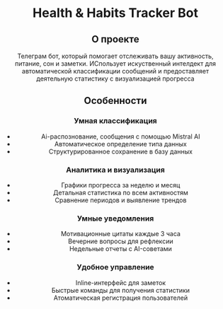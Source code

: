 <div align="center">


# Health & Habits Tracker Bot


## О проекте 
Телеграм бот, который помогает отслеживать вашу активность, питание, сон и заметки. ИСпользует искуственный интелдект для автоматической классификации сообщений и предоставляет деятельную статистику с визуализацией прогресса

## Особенности 
### Умная классификация 
- Ai-распознование, сообщения с помощью Mistral AI
- Автоматическое определение типа данных
- Структурированное сохранение в базу данных
### Аналитика и визуализация 
- Графики прогресса за неделю и месяц 
- Детальная статистика по всем активностям 
- Сравнение периодов и выявление трендов 
### Умные уведомления
- Мотивационные цитаты каждые 3 часа 
- Вечерние вопросы для рефлексии 
- Недельные отчеты с AI-советами 
### Удобное управление 
- Inline-интерфейс для заметок 
- Быстрые команды для получения статистики
- Атоматическая регистрация пользователей 
